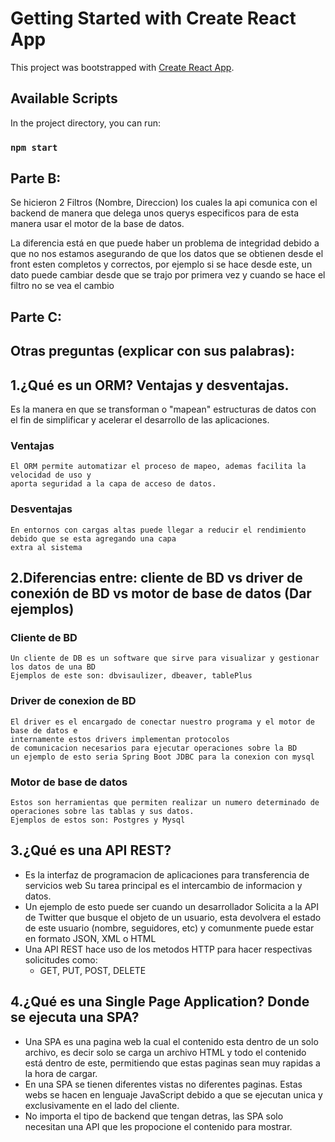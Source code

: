 # Getting Started with Create React App

This project was bootstrapped with [Create React App](https://github.com/facebook/create-react-app).

## Available Scripts

In the project directory, you can run:

### `npm start`

## Parte B: 

  Se hicieron 2 Filtros (Nombre, Direccion) los cuales la api comunica con el backend de manera que 
  delega unos querys especificos para de esta manera usar el motor de la base de datos.
  
  La diferencia está en que puede haber un problema de integridad debido a que no nos estamos 
  asegurando de que los datos que se obtienen desde el front esten completos y correctos, 
  por ejemplo si se hace desde este, un dato puede cambiar desde que se trajo por primera vez y 
  cuando se hace el filtro no se vea el cambio

## Parte C:


## Otras preguntas (explicar con sus palabras):

## 1.¿Qué es un ORM? Ventajas y desventajas.
  Es la manera en que se transforman o "mapean" estructuras de datos con el fin de simplificar y acelerar
  el desarrollo de las aplicaciones.
  ### Ventajas
    El ORM permite automatizar el proceso de mapeo, ademas facilita la velocidad de uso y 
    aporta seguridad a la capa de acceso de datos.
  
  ### Desventajas
    En entornos con cargas altas puede llegar a reducir el rendimiento debido que se esta agregando una capa
    extra al sistema
    
## 2.Diferencias entre: cliente de BD vs driver de conexión de BD vs motor de base de datos  (Dar ejemplos)
  ### Cliente de BD
    Un cliente de DB es un software que sirve para visualizar y gestionar los datos de una BD
    Ejemplos de este son: dbvisaulizer, dbeaver, tablePlus
  ### Driver de conexion de BD
    El driver es el encargado de conectar nuestro programa y el motor de base de datos e 
    internamente estos drivers implementan protocolos
    de comunicacion necesarios para ejecutar operaciones sobre la BD
    un ejemplo de esto seria Spring Boot JDBC para la conexion con mysql
  ### Motor de base de datos
    Estos son herramientas que permiten realizar un numero determinado de operaciones sobre las tablas y sus datos.
    Ejemplos de estos son: Postgres y Mysql
## 3.¿Qué es una API REST?
  - Es la interfaz de programacion de aplicaciones para transferencia de servicios web
  Su tarea principal es el intercambio de informacion y datos.
  - Un ejemplo de esto puede ser cuando un desarrollador Solicita a la API de Twitter 
  que busque el objeto de un usuario, esta devolvera el estado de este usuario (nombre, seguidores, etc)
  y comunmente puede estar en formato JSON, XML o HTML
  - Una API REST hace uso de los metodos HTTP para hacer respectivas solicitudes como:
    - GET, PUT, POST, DELETE

## 4.¿Qué es una Single Page Application? Donde se ejecuta una SPA?
  - Una SPA es una pagina web la cual el contenido esta dentro de un solo archivo, es decir solo se
  carga un archivo HTML y todo el contenido está dentro de este, permitiendo que estas paginas
  sean muy rapidas a la hora de cargar.
  - En una SPA se tienen diferentes vistas no diferentes paginas. Estas webs se hacen en lenguaje
  JavaScript debido a que se ejecutan unica y exclusivamente en el lado del cliente.
  - No importa el tipo de backend que tengan detras, las SPA solo necesitan una API que les
  propocione el contenido para mostrar.
